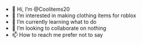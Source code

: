 - 👋 Hi, I’m @Coolitems20
- 👀 I’m interested in making clothing items for roblox
- 🌱 I’m currently learning what to do
- 💞️ I’m looking to collaborate on nothing
- 📫 How to reach me prefer not to say

<!---
Coolitems20/Coolitems20 is a ✨ special ✨ repository because its `README.md` (this file) appears on your GitHub profile.
You can click the Preview link to take a look at your changes.
--->
